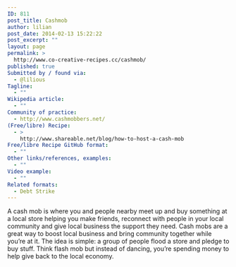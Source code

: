 ```yaml
---
ID: 811
post_title: Cashmob
author: lilian
post_date: 2014-02-13 15:22:22
post_excerpt: ""
layout: page
permalink: >
  http://www.co-creative-recipes.cc/cashmob/
published: true
Submitted by / found via:
  - @lilious
Tagline:
  - ""
Wikipedia article:
  - ""
Community of practice:
  - http://www.cashmobbers.net/
(Free/libre) Recipe:
  - >
    http://www.shareable.net/blog/how-to-host-a-cash-mob
Free/libre Recipe GitHub format:
  - ""
Other links/references, examples:
  - ""
Video example:
  - ""
Related formats:
  - Debt Strike
---
```

A cash mob is where you and people nearby meet up and buy something at a local store helping you make friends, reconnect with people in your local community and give local business the support they need. Cash mobs are a great way to boost local business and bring community together while you’re at it. The idea is simple: a group of people flood a store and pledge to buy stuff. Think flash mob but instead of dancing, you’re spending money to help give back to the local economy.